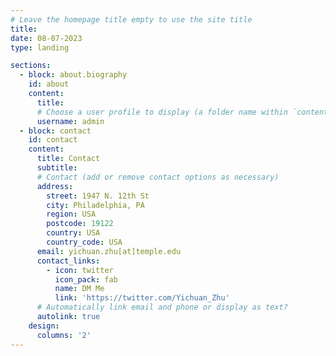 ```yaml
---
# Leave the homepage title empty to use the site title
title:
date: 08-07-2023
type: landing

sections:
  - block: about.biography
    id: about
    content:
      title: 
      # Choose a user profile to display (a folder name within `content/authors/`)
      username: admin
  - block: contact
    id: contact
    content:
      title: Contact
      subtitle:
      # Contact (add or remove contact options as necessary)
      address:
        street: 1947 N. 12th St
        city: Philadelphia, PA
        region: USA
        postcode: 19122
        country: USA
        country_code: USA
      email: yichuan.zhu[at]temple.edu
      contact_links:
        - icon: twitter
          icon_pack: fab
          name: DM Me
          link: 'https://twitter.com/Yichuan_Zhu'
      # Automatically link email and phone or display as text?
      autolink: true
    design:
      columns: '2'
---
```


